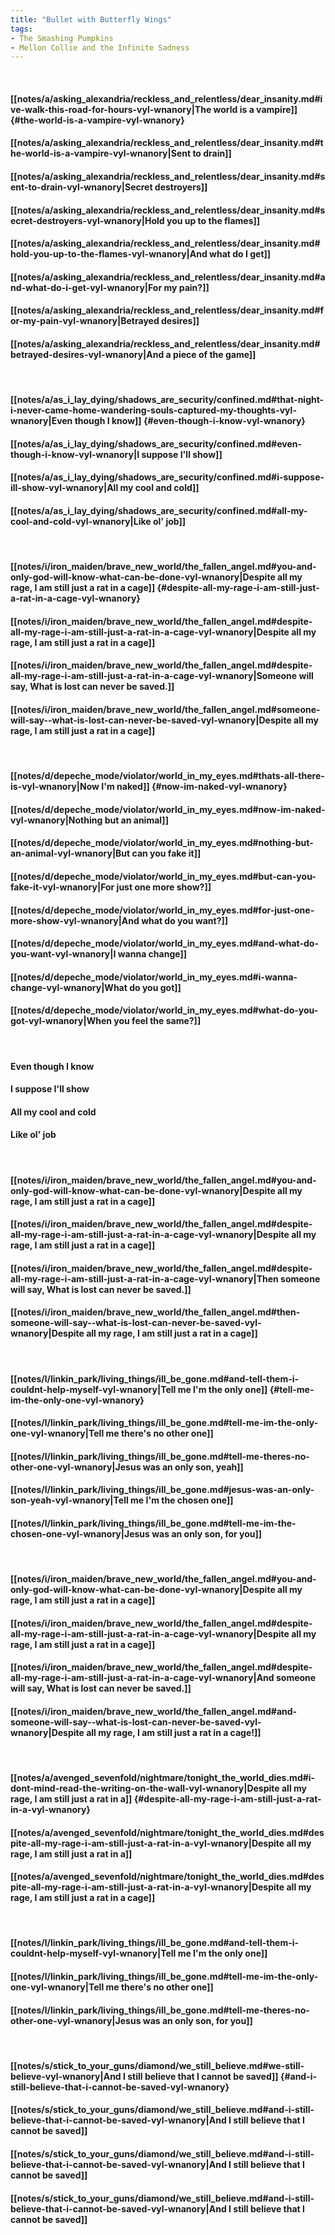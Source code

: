```yaml
---
title: "Bullet with Butterfly Wings"
tags:
- The Smashing Pumpkins
- Mellon Collie and the Infinite Sadness
---
```

&nbsp;
#### [[notes/a/asking_alexandria/reckless_and_relentless/dear_insanity.md#ive-walk-this-road-for-hours-vyl-wnanory|The world is a vampire]] {#the-world-is-a-vampire-vyl-wnanory}
#### [[notes/a/asking_alexandria/reckless_and_relentless/dear_insanity.md#the-world-is-a-vampire-vyl-wnanory|Sent to drain]]
#### [[notes/a/asking_alexandria/reckless_and_relentless/dear_insanity.md#sent-to-drain-vyl-wnanory|Secret destroyers]]
#### [[notes/a/asking_alexandria/reckless_and_relentless/dear_insanity.md#secret-destroyers-vyl-wnanory|Hold you up to the flames]]
#### [[notes/a/asking_alexandria/reckless_and_relentless/dear_insanity.md#hold-you-up-to-the-flames-vyl-wnanory|And what do I get]]
#### [[notes/a/asking_alexandria/reckless_and_relentless/dear_insanity.md#and-what-do-i-get-vyl-wnanory|For my pain?]]
#### [[notes/a/asking_alexandria/reckless_and_relentless/dear_insanity.md#for-my-pain-vyl-wnanory|Betrayed desires]]
#### [[notes/a/asking_alexandria/reckless_and_relentless/dear_insanity.md#betrayed-desires-vyl-wnanory|And a piece of the game]]
&nbsp;
#### [[notes/a/as_i_lay_dying/shadows_are_security/confined.md#that-night-i-never-came-home-wandering-souls-captured-my-thoughts-vyl-wnanory|Even though I know]] {#even-though-i-know-vyl-wnanory}
#### [[notes/a/as_i_lay_dying/shadows_are_security/confined.md#even-though-i-know-vyl-wnanory|I suppose I'll show]]
#### [[notes/a/as_i_lay_dying/shadows_are_security/confined.md#i-suppose-ill-show-vyl-wnanory|All my cool and cold]]
#### [[notes/a/as_i_lay_dying/shadows_are_security/confined.md#all-my-cool-and-cold-vyl-wnanory|Like ol' job]]
&nbsp;
#### [[notes/i/iron_maiden/brave_new_world/the_fallen_angel.md#you-and-only-god-will-know-what-can-be-done-vyl-wnanory|Despite all my rage, I am still just a rat in a cage]] {#despite-all-my-rage-i-am-still-just-a-rat-in-a-cage-vyl-wnanory}
#### [[notes/i/iron_maiden/brave_new_world/the_fallen_angel.md#despite-all-my-rage-i-am-still-just-a-rat-in-a-cage-vyl-wnanory|Despite all my rage, I am still just a rat in a cage]]
#### [[notes/i/iron_maiden/brave_new_world/the_fallen_angel.md#despite-all-my-rage-i-am-still-just-a-rat-in-a-cage-vyl-wnanory|Someone will say,  What is lost can never be saved.]]
#### [[notes/i/iron_maiden/brave_new_world/the_fallen_angel.md#someone-will-say--what-is-lost-can-never-be-saved-vyl-wnanory|Despite all my rage, I am still just a rat in a cage]]
&nbsp;
#### [[notes/d/depeche_mode/violator/world_in_my_eyes.md#thats-all-there-is-vyl-wnanory|Now I'm naked]] {#now-im-naked-vyl-wnanory}
#### [[notes/d/depeche_mode/violator/world_in_my_eyes.md#now-im-naked-vyl-wnanory|Nothing but an animal]]
#### [[notes/d/depeche_mode/violator/world_in_my_eyes.md#nothing-but-an-animal-vyl-wnanory|But can you fake it]]
#### [[notes/d/depeche_mode/violator/world_in_my_eyes.md#but-can-you-fake-it-vyl-wnanory|For just one more show?]]
#### [[notes/d/depeche_mode/violator/world_in_my_eyes.md#for-just-one-more-show-vyl-wnanory|And what do you want?]]
#### [[notes/d/depeche_mode/violator/world_in_my_eyes.md#and-what-do-you-want-vyl-wnanory|I wanna change]]
#### [[notes/d/depeche_mode/violator/world_in_my_eyes.md#i-wanna-change-vyl-wnanory|What do you got]]
#### [[notes/d/depeche_mode/violator/world_in_my_eyes.md#what-do-you-got-vyl-wnanory|When you feel the same?]]
&nbsp;
#### Even though I know
#### I suppose I'll show
#### All my cool and cold
#### Like ol' job
&nbsp;
#### [[notes/i/iron_maiden/brave_new_world/the_fallen_angel.md#you-and-only-god-will-know-what-can-be-done-vyl-wnanory|Despite all my rage, I am still just a rat in a cage]]
#### [[notes/i/iron_maiden/brave_new_world/the_fallen_angel.md#despite-all-my-rage-i-am-still-just-a-rat-in-a-cage-vyl-wnanory|Despite all my rage, I am still just a rat in a cage]]
#### [[notes/i/iron_maiden/brave_new_world/the_fallen_angel.md#despite-all-my-rage-i-am-still-just-a-rat-in-a-cage-vyl-wnanory|Then someone will say,  What is lost can never be saved.]]
#### [[notes/i/iron_maiden/brave_new_world/the_fallen_angel.md#then-someone-will-say--what-is-lost-can-never-be-saved-vyl-wnanory|Despite all my rage, I am still just a rat in a cage]]
&nbsp;
#### [[notes/l/linkin_park/living_things/ill_be_gone.md#and-tell-them-i-couldnt-help-myself-vyl-wnanory|Tell me I'm the only one]] {#tell-me-im-the-only-one-vyl-wnanory}
#### [[notes/l/linkin_park/living_things/ill_be_gone.md#tell-me-im-the-only-one-vyl-wnanory|Tell me there's no other one]]
#### [[notes/l/linkin_park/living_things/ill_be_gone.md#tell-me-theres-no-other-one-vyl-wnanory|Jesus was an only son, yeah]]
#### [[notes/l/linkin_park/living_things/ill_be_gone.md#jesus-was-an-only-son-yeah-vyl-wnanory|Tell me I'm the chosen one]]
#### [[notes/l/linkin_park/living_things/ill_be_gone.md#tell-me-im-the-chosen-one-vyl-wnanory|Jesus was an only son, for you]]
&nbsp;
#### [[notes/i/iron_maiden/brave_new_world/the_fallen_angel.md#you-and-only-god-will-know-what-can-be-done-vyl-wnanory|Despite all my rage, I am still just a rat in a cage]]
#### [[notes/i/iron_maiden/brave_new_world/the_fallen_angel.md#despite-all-my-rage-i-am-still-just-a-rat-in-a-cage-vyl-wnanory|Despite all my rage, I am still just a rat in a cage]]
#### [[notes/i/iron_maiden/brave_new_world/the_fallen_angel.md#despite-all-my-rage-i-am-still-just-a-rat-in-a-cage-vyl-wnanory|And someone will say,  What is lost can never be saved.]]
#### [[notes/i/iron_maiden/brave_new_world/the_fallen_angel.md#and-someone-will-say--what-is-lost-can-never-be-saved-vyl-wnanory|Despite all my rage, I am still just a rat in a cage!]]
&nbsp;
#### [[notes/a/avenged_sevenfold/nightmare/tonight_the_world_dies.md#i-dont-mind-read-the-writing-on-the-wall-vyl-wnanory|Despite all my rage, I am still just a rat in a]] {#despite-all-my-rage-i-am-still-just-a-rat-in-a-vyl-wnanory}
#### [[notes/a/avenged_sevenfold/nightmare/tonight_the_world_dies.md#despite-all-my-rage-i-am-still-just-a-rat-in-a-vyl-wnanory|Despite all my rage, I am still just a rat in a]]
#### [[notes/a/avenged_sevenfold/nightmare/tonight_the_world_dies.md#despite-all-my-rage-i-am-still-just-a-rat-in-a-vyl-wnanory|Despite all my rage, I am still just a rat in a cage]]
&nbsp;
#### [[notes/l/linkin_park/living_things/ill_be_gone.md#and-tell-them-i-couldnt-help-myself-vyl-wnanory|Tell me I'm the only one]]
#### [[notes/l/linkin_park/living_things/ill_be_gone.md#tell-me-im-the-only-one-vyl-wnanory|Tell me there's no other one]]
#### [[notes/l/linkin_park/living_things/ill_be_gone.md#tell-me-theres-no-other-one-vyl-wnanory|Jesus was an only son, for you]]
&nbsp;
#### [[notes/s/stick_to_your_guns/diamond/we_still_believe.md#we-still-believe-vyl-wnanory|And I still believe that I cannot be saved]] {#and-i-still-believe-that-i-cannot-be-saved-vyl-wnanory}
#### [[notes/s/stick_to_your_guns/diamond/we_still_believe.md#and-i-still-believe-that-i-cannot-be-saved-vyl-wnanory|And I still believe that I cannot be saved]]
#### [[notes/s/stick_to_your_guns/diamond/we_still_believe.md#and-i-still-believe-that-i-cannot-be-saved-vyl-wnanory|And I still believe that I cannot be saved]]
#### [[notes/s/stick_to_your_guns/diamond/we_still_believe.md#and-i-still-believe-that-i-cannot-be-saved-vyl-wnanory|And I still believe that I cannot be saved]]
